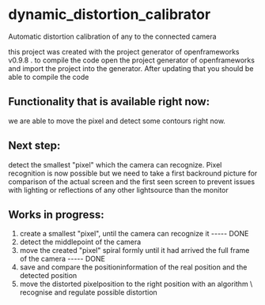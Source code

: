 # dynamic_distortion_calibrator
Automatic distortion calibration of any to the connected camera

this project was created with the project generator of openframeworks v0.9.8 . to compile the code open the project generator of openframeworks and import the project into the generator. After updating that you should be able to compile the code

## Functionality that is available right now:
we are able to move the pixel and detect some contours right now.

## Next step:
detect the smallest "pixel" which the camera can recognize. Pixel recognition is now possible but we need to take a first backround picture for comparison of the actual screen and the first seen screen to prevent issues with lighting or reflections of any other lightsource than the monitor

## Works in progress:
1. create a smallest "pixel", until the camera can recognize it ----- DONE
2. detect the middlepoint of the camera
3. move the created "pixel" spiral formly until it had arrived the full frame of the camera ----- DONE
4. save and compare the positioninformation of the real position and the detected position
5. move the distorted pixelposition to the right position with an algorithm \ recognise and regulate possible distortion
